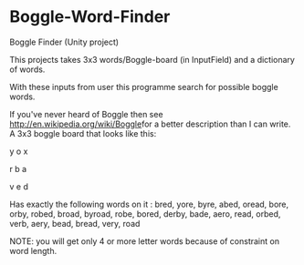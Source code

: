# Boggle-Word-Finder
Boggle Finder (Unity project)

This projects takes 3x3 words/Boggle-board (in InputField) and a dictionary of words.

With these inputs from user this programme search for possible boggle words.

If you've never heard of Boggle then see ​http://en.wikipedia.org/wiki/Boggle​ for a better description
than I can write. A 3x3 boggle board that looks like this:

y o x

r b a

v e d

Has exactly the following words on it : bred, yore, byre, abed, oread, bore, orby, robed, broad, byroad, robe, bored, derby, bade, aero, read, orbed, verb, aery, bead, bread, very, road

NOTE: you will get only 4 or more letter words because of constraint on word length.
